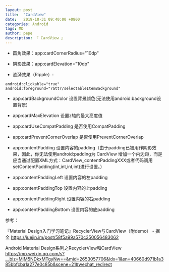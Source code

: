 ```yaml
---
layout: post
title:  "CardView"
date:   2019-10-31 09:40:00 +0800
categories: Android
tags: MD
author: pepe
description: 『 CardView 』
---
```


* 圆角效果：app:cardCornerRadius="10dp"

* 阴影效果：app:cardElevation="10dp"

* 涟漪效果（Ripple）:

```
android:clickable="true"
android:foreground="?attr/selectableItemBackground"
```

* app:cardBackgroundColor 设置背景颜色(无法使用android:background设置背景)

* app:cardMaxElevation 设置z轴的最大高度值

* app:cardUseCompatPadding 是否使用CompatPadding

* app:cardPreventCornerOverlap 是否使用PreventCornerOverlap

* app:contentPadding 设置内容的padding（由于padding已被用作阴影效果，因此，你无法使用android:padding为 CardView 增加一个内边距，而是应当通过配置XML方式：CardView_contentPaddingXXX或者代码调用setContentPadding(int,int,int,int)进行设置。）

* app:contentPaddingLeft 设置内容的左padding

* app:contentPaddingTop 设置内容的上padding

* app:contentPaddingRight 设置内容的右padding

* app:contentPaddingBottom 设置内容的底padding





参考：

『Material Design入门学习笔记』RecyclerView与CardView（附demo） - 掘金
https://juejin.im/post/58f5a99a570c350056483062

Android Material Design系列之RecyclerView和CardView
https://mp.weixin.qq.com/s?__biz=MjM5NDkxMTgyNw==&mid=2653057706&idx=1&sn=40660d971b1a385bbfcba1a277e0c85b&scene=21#wechat_redirect






















